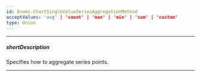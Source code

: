 ```yaml
---
id: Enums.ChartSingleValueSeriesAggregationMethod
acceptValues: 'avg' | 'count' | 'max' | 'min' | 'sum' | 'custom'
type: Union
---
```

---
##### shortDescription
Specifies how to aggregate series points.

---
<!--
dxChartSeriesTypes.AreaSeries.aggregation.method(api-reference/10 UI Components/dxChart/5 Series Types/AreaSeries/aggregation/method.md)(viz/chart.d.ts)
dxChartSeriesTypes.BarSeries.aggregation.method(api-reference/10 UI Components/dxChart/5 Series Types/BarSeries/aggregation/method.md)(viz/chart.d.ts)
dxChartSeriesTypes.FullStackedAreaSeries.aggregation.method(api-reference/10 UI Components/dxChart/5 Series Types/FullStackedAreaSeries/aggregation/method.md)(viz/chart.d.ts)
dxChartSeriesTypes.FullStackedBarSeries.aggregation.method(api-reference/10 UI Components/dxChart/5 Series Types/FullStackedBarSeries/aggregation/method.md)(viz/chart.d.ts)
dxChartSeriesTypes.FullStackedLineSeries.aggregation.method(api-reference/10 UI Components/dxChart/5 Series Types/FullStackedLineSeries/aggregation/method.md)(viz/chart.d.ts)
dxChartSeriesTypes.FullStackedSplineAreaSeries.aggregation.method(api-reference/10 UI Components/dxChart/5 Series Types/FullStackedSplineAreaSeries/aggregation/method.md)(viz/chart.d.ts)
dxChartSeriesTypes.FullStackedSplineSeries.aggregation.method(api-reference/10 UI Components/dxChart/5 Series Types/FullStackedSplineSeries/aggregation/method.md)(viz/chart.d.ts)
dxChartSeriesTypes.LineSeries.aggregation.method(api-reference/10 UI Components/dxChart/5 Series Types/LineSeries/aggregation/method.md)(viz/chart.d.ts)
dxChartSeriesTypes.ScatterSeries.aggregation.method(api-reference/10 UI Components/dxChart/5 Series Types/ScatterSeries/aggregation/method.md)(viz/chart.d.ts)
dxChartSeriesTypes.SplineAreaSeries.aggregation.method(api-reference/10 UI Components/dxChart/5 Series Types/SplineAreaSeries/aggregation/method.md)(viz/chart.d.ts)
dxChartSeriesTypes.SplineSeries.aggregation.method(api-reference/10 UI Components/dxChart/5 Series Types/SplineSeries/aggregation/method.md)(viz/chart.d.ts)
dxChartSeriesTypes.StackedAreaSeries.aggregation.method(api-reference/10 UI Components/dxChart/5 Series Types/StackedAreaSeries/aggregation/method.md)(viz/chart.d.ts)
dxChartSeriesTypes.StackedBarSeries.aggregation.method(api-reference/10 UI Components/dxChart/5 Series Types/StackedBarSeries/aggregation/method.md)(viz/chart.d.ts)
dxChartSeriesTypes.StackedLineSeries.aggregation.method(api-reference/10 UI Components/dxChart/5 Series Types/StackedLineSeries/aggregation/method.md)(viz/chart.d.ts)
dxChartSeriesTypes.StackedSplineAreaSeries.aggregation.method(api-reference/10 UI Components/dxChart/5 Series Types/StackedSplineAreaSeries/aggregation/method.md)(viz/chart.d.ts)
dxChartSeriesTypes.StackedSplineSeries.aggregation.method(api-reference/10 UI Components/dxChart/5 Series Types/StackedSplineSeries/aggregation/method.md)(viz/chart.d.ts)
dxChartSeriesTypes.StepAreaSeries.aggregation.method(api-reference/10 UI Components/dxChart/5 Series Types/StepAreaSeries/aggregation/method.md)(viz/chart.d.ts)
dxChartSeriesTypes.StepLineSeries.aggregation.method(api-reference/10 UI Components/dxChart/5 Series Types/StepLineSeries/aggregation/method.md)(viz/chart.d.ts)
-->